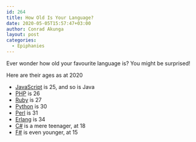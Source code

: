 ```yaml
---
id: 264
title: How Old Is Your Language?
date: 2020-05-05T15:57:47+03:00
author: Conrad Akunga
layout: post
categories:
  - Epiphanies
---
```

Ever wonder how old your favourite language is? You might be surprised!

Here are their ages as at 2020

  * [JavaScript](https://en.wikipedia.org/wiki/JavaScript) is 25, and so is Java
  * [PHP](https://en.wikipedia.org/wiki/PHP) is 26
  * [Ruby](https://en.wikipedia.org/wiki/Ruby_(programming_language)) is 27
  * [Python](https://en.wikipedia.org/wiki/Python_(programming_language)) is 30
  * [Perl](https://en.wikipedia.org/wiki/F_Sharp_(programming_language)) is 31
  * [Erlang](https://en.wikipedia.org/wiki/Erlang_(programming_language)) is 34
  * [C#](https://en.wikipedia.org/wiki/C_Sharp_(programming_language)#Versions) is a mere teenager, at 18
  * [F#](https://en.wikipedia.org/wiki/F_Sharp_(programming_language)) is even younger, at 15